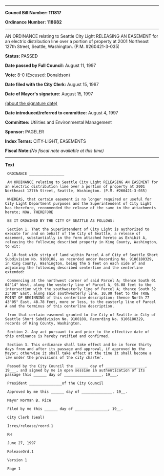

********

**Council Bill Number: 111817**
   
**Ordinance Number: 118682**
********

 AN ORDINANCE relating to Seattle City Light RELEASING AN EASEMENT for an electric distribution line over a portion of property at 2001 Northeast 127th Street, Seattle, Washington. (P.M. #260421-3-035)

**Status:** PASSED
   
**Date passed by Full Council:** August 11, 1997
   
**Vote:** 8-0 (Excused: Donaldson)
   
**Date filed with the City Clerk:** August 15, 1997
   
**Date of Mayor's signature:** August 15, 1997
   
[(about the signature date)](/~public/approvaldate.htm)
   
   
   
**Date introduced/referred to committee:** August 4, 1997
   
**Committee:** Utilities and Environmental Management
   
**Sponsor:** PAGELER
   
   
**Index Terms:** CITY-LIGHT, EASEMENTS

**Fiscal Note:**_(No fiscal note available at this time)_

********

**Text**
   
```
 ORDINANCE ________________

 AN ORDINANCE relating to Seattle City Light RELEASING AN EASEMENT for an electric distribution line over a portion of property at 2001 Northeast 127th Street, Seattle, Washington. (P.M. #260421-3-035)

 WHEREAS, that certain easement is no longer required or useful for City Light Department purposes and the Superintendent of City Light has therefore, recommended the release of the same in the attachments hereto; NOW, THEREFORE

 BE IT ORDAINED BY THE CITY OF SEATTLE AS FOLLOWS:

 Section 1. That the Superintendent of City Light is authorized to execute for and on behalf of the City of Seattle, a release of easement, substantially in the form attached hereto as Exhibit A, releasing the following described property in King County, Washington, to wit:

 A 10-foot wide strip of land within Parcel A of City of Seattle Short Subdivision No. 9100108, as recorded under Recording No. 9106180329, in King County, Washington, being the 5 feet on each side of and adjoining the following described centerline and the centerline extended:

 Commencing at the northwest corner of said Parcel A; thence South 01 04'14" West, along the westerly line of Parcel A, 95.08 feet to the intersection with the southwesterly line of Parcel A; thence South 52 23'08" East, along said southwesterly line, 10.00 feet to the TRUE POINT OF BEGINNING of this centerline description; thence North 77 43'05" East, 48.78 feet, more or less, to the easterly line of Parcel A and the terminus of this centerline description.

 from that certain easement granted to the City of Seattle in City of Seattle Short Subdivision No. 9100108, Recording No. 9106180329, records of King County, Washington.

 Section 2. Any act pursuant to and prior to the effective date of this ordinance is hereby ratified and confirmed.

 Section 3. This ordinance shall take effect and be in force thirty days from and after its passage and approval, if approved by the Mayor; otherwise it shall take effect at the time it shall become a law under the provisions of the city charter.

 Passed by the City Council the ______ day of __________________, 19___, and signed by me in open session in authentication of its passage this ______ day of _________________, 19___.

 President _______________of the City Council

 Approved by me this ______ day of ______________, 19__.

 Mayor Norman B. Rice

 Filed by me this ______ day of _______________, 19__.

 City Clerk (Seal)

 I:res/release/reord.1

 RH

 June 27, 1997

 ReleaseOrd.1

 Version 1

 Page 1

```
